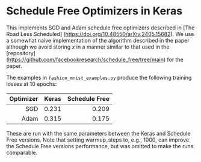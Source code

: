 # Schedule Free Optimizers in Keras

This implements SGD and Adam schedule free optimizers described in
[The Road Less Scheduled]
(https://doi.org/10.48550/arXiv.2405.15682). We use a somewhat naive
implementation of the algorithm described in the paper although we
avoid storing *x* in a manner similar to that used in the [repository]
(https://github.com/facebookresearch/schedule_free/tree/main) for the
paper.

The examples in `fashion_mnist_examples.py` produce the following
training losses at 10 epochs:

|  Optimizer  |    Keras    | Schedule Free |
| -----------:|:-----------:|--------------:|
|         SGD |     0.231   |     0.209     |
|        Adam |     0.315   |     0.175     |

These are run with the same parameters between the Keras and Schedule
Free versions. Note that setting warmup_steps to, e.g., 1000, can
improve the Schedule Free versions performance, but was omitted to make
the runs comparable.